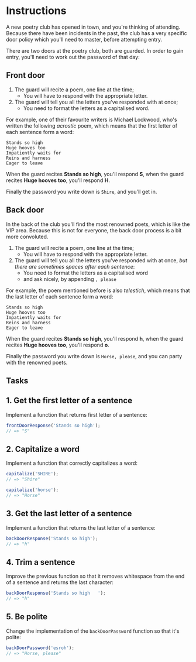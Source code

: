# Instructions

A new poetry club has opened in town, and you're thinking of attending. Because
there have been incidents in the past, the club has a very specific door policy
which you'll need to master, before attempting entry.

There are two doors at the poetry club, both are guarded. In order to gain
entry, you'll need to work out the password of that day:

## Front door

1. The guard will recite a poem, one line at the time;
   - You will have to respond with the appropriate letter.
2. The guard will tell you all the letters you've responded with at once;
   - You need to format the letters as a capitalised word.

For example, one of their favourite writers is Michael Lockwood, who's written
the following _acrostic_ poem, which means that the first letter of each
sentence form a word:

```text
Stands so high
Huge hooves too
Impatiently waits for
Reins and harness
Eager to leave
```

When the guard recites **Stands so high**, you'll respond **S**, when the guard
recites **Huge hooves too**, you'll respond **H**.

Finally the password you write down is `Shire`, and you'll get in.

## Back door

In the back of the club you'll find the most renowned poets, which is like the
VIP area. Because this is not for everyone, the back door process is a bit more
convoluted.

1. The guard will recite a poem, one line at the time;
   - You will have to respond with the appropriate letter.
2. The guard will tell you all the letters you've responded with at once, _but
   there are sometimes spaces after each sentence_:
   - You need to format the letters as a capitalised word
   - and ask nicely, by appending `, please`

For example, the poem mentioned before is also _telestich_, which means that
the last letter of each sentence form a word:

```text
Stands so high
Huge hooves too
Impatiently waits for
Reins and harness
Eager to leave
```

When the guard recites **Stands so high**, you'll respond **h**, when the guard
recites **Huge hooves too**, you'll respond **o**.

Finally the password you write down is `Horse, please`, and you can party
with the renowned poets.

## Tasks

## 1. Get the first letter of a sentence

Implement a function that returns first letter of a sentence:

```javascript
frontDoorResponse('Stands so high');
// => "S"
```

## 2. Capitalize a word

Implement a function that correctly capitalizes a word:

```javascript
capitalize('SHIRE');
// => "Shire"

capitalize('horse');
// => "Horse"
```

## 3. Get the last letter of a sentence

Implement a function that returns the last letter of a sentence:

```javascript
backDoorResponse('Stands so high');
// => "h"
```

## 4. Trim a sentence

Improve the previous function so that it removes whitespace from the end of a sentence and returns the last character:

```javascript
backDoorResponse('Stands so high   ');
// => "h"
```

## 5. Be polite

Change the implementation of the `backDoorPassword` function so that it's polite:

```javascript
backDoorPassword('esroh');
// => "Horse, please"
```
